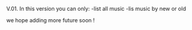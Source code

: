V.01.
In this version you can only: 
-list all music
-lis music by new or old

we hope adding more future soon !